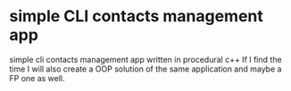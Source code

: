 # simple CLI contacts management app 
simple cli contacts management app written in procedural c++
If I find the time I will also create a OOP solution of the same application and maybe a FP one as well.
